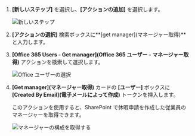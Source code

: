 1. **[新しいステップ]** を選択し、**[アクションの追加]** を選択します。
   
    ![新しいステップ](includes/media/modern-approvals/select-sharepoint-add-action.png)
2. **[アクションの選択]** 検索ボックスに**[get manager]\(マネージャー取得)** と入力します。
3. **[Office 365 Users - Get manager]\(Office 365 ユーザー - マネージャー取得)** アクションを検索して選択します。
   
    ![Office ユーザーの選択](includes/media/modern-approvals/add-get-manager-action.png)
4. **[Get manager]\(マネージャー取得)** カードの **[ユーザー]** ボックスに **[Created By Email]\(電子メールによって作成)** トークンを挿入します。
   
    このアクションを使用すると、SharePoint で休暇申請を作成した従業員のマネージャーを取得できます。
   
    ![マネージャーの構成を取得する](includes/media/modern-approvals/get-manager-card.png)

